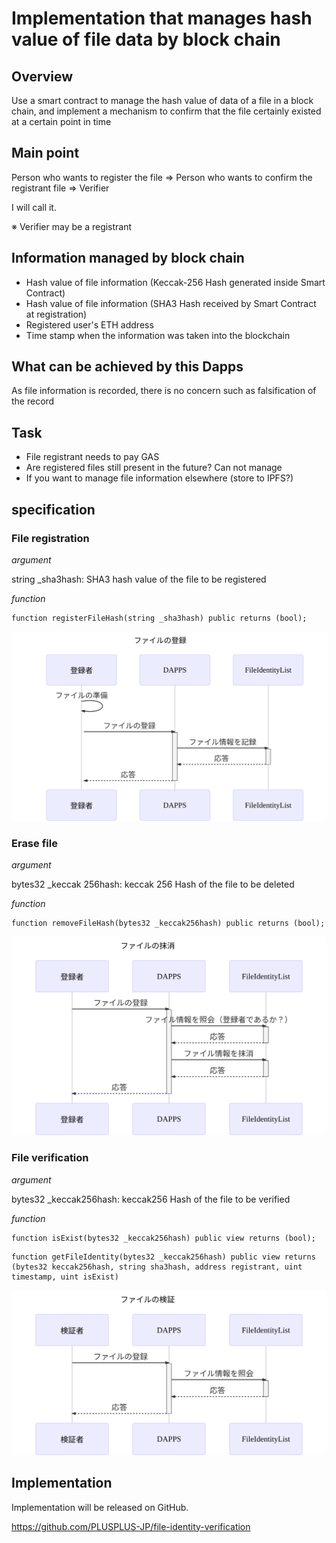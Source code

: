 # Implementation that manages hash value of file data by block chain

## Overview

Use a smart contract to manage the hash value of data of a file in a block chain, and implement a mechanism to confirm that the file certainly existed at a certain point in time

## Main point

Person who wants to register the file => Person who wants to confirm the registrant file => Verifier

I will call it.

※ Verifier may be a registrant

## Information managed by block chain

- Hash value of file information (Keccak-256 Hash generated inside Smart Contract)
- Hash value of file information (SHA3 Hash received by Smart Contract at registration)
- Registered user's ETH address
- Time stamp when the information was taken into the blockchain

## What can be achieved by this Dapps

As file information is recorded, there is no concern such as falsification of the record

## Task

- File registrant needs to pay GAS
- Are registered files still present in the future? Can not manage
- If you want to manage file information elsewhere (store to IPFS?)

## specification

### File registration

*argument*

string _sha3hash: SHA3 hash value of the file to be registered

*function*

```solidity
function registerFileHash(string _sha3hash) public returns (bool);
```

![ファイルの登録](sequence-diagram/register-file-hash.svg)

### Erase file

*argument*

bytes32 _keccak 256hash: keccak 256 Hash of the file to be deleted

*function*

```solidity
function removeFileHash(bytes32 _keccak256hash) public returns (bool);
```

![ファイルの抹消](sequence-diagram/remove-file-hash.svg)

### File verification

*argument*

bytes32 _keccak256hash: keccak256 Hash of the file to be verified

*function*

```solidity
function isExist(bytes32 _keccak256hash) public view returns (bool);
```

```
function getFileIdentity(bytes32 _keccak256hash) public view returns (bytes32 keccak256hash, string sha3hash, address registrant, uint timestamp, uint isExist)
```

![ファイルの検証](sequence-diagram/get-file-identity.svg)

## Implementation

Implementation will be released on GitHub.

https://github.com/PLUSPLUS-JP/file-identity-verification
